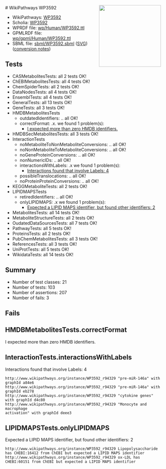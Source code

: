 <img style="float: right; width: 200px" src="../logo.png" />
# WikiPathways WP3592

* WikiPathways: [WP3592](https://identifiers.org/wikipathways:WP3592)
* Scholia: [WP3592](https://scholia.toolforge.org/wikipathways/WP3592)
* WPRDF file: [wp/Human/WP3592.ttl](../wp/Human/WP3592.ttl)
* GPMLRDF file: [wp/gpml/Human/WP3592.ttl](../wp/gpml/Human/WP3592.ttl)
* SBML file: [sbml/WP3592.sbml](../sbml/WP3592.sbml) ([SVG](../sbml/WP3592.svg)) ([conversion notes](../sbml/WP3592.txt))

## Tests
* CASMetabolitesTests: all 2 tests OK!
* ChEBIMetabolitesTests: all 4 tests OK!
* ChemSpiderTests: all 2 tests OK!
* DataNodesTests: all 4 tests OK!
* EnsemblTests: all 4 tests OK!
* GeneralTests: all 13 tests OK!
* GeneTests: all 3 tests OK!
* HMDBMetabolitesTests
    * outdatedIdentifiers: .. all OK!
    * correctFormat: .x. we found 1 problem(s):
        * [I expected more than zero HMDB identifiers.](#ad154c1e)
* HMDBSecMetabolitesTests: all 3 tests OK!
* InteractionTests
    * noMetaboliteToNonMetaboliteConversions: .. all OK!
    * noNonMetaboliteToMetaboliteConversions: .. all OK!
    * noGeneProteinConversions: .. all OK!
    * nonNumericIDs: .. all OK!
    * interactionsWithLabels: .x we found 1 problem(s):
        * [Interactions found that involve Labels: 4](#630d267b)
    * possibleTranslocations: .. all OK!
    * noProteinProteinConversions: .. all OK!
* KEGGMetaboliteTests: all 2 tests OK!
* LIPIDMAPSTests
    * retiredIdentifiers: .. all OK!
    * onlyLIPIDMAPS: .x we found 1 problem(s):
        * [Expected a LIPID MAPS identifier, but found other identifiers: 2](#48cc60b9)
* MetabolitesTests: all 14 tests OK!
* MetaboliteStructureTests: all 2 tests OK!
* OudatedDataSourcesTests: all 7 tests OK!
* PathwayTests: all 5 tests OK!
* ProteinsTests: all 2 tests OK!
* PubChemMetabolitesTests: all 3 tests OK!
* ReferencesTests: all 3 tests OK!
* UniProtTests: all 5 tests OK!
* WikidataTests: all 14 tests OK!


## Summary

* Number of test classes: 21
* Number of tests: 103
* Number of assertions: 207
* Number of fails: 3

## Fails

<a name="ad154c1e" />

## HMDBMetabolitesTests.correctFormat

I expected more than zero HMDB identifiers.
<a name="630d267b" />

## InteractionTests.interactionsWithLabels

Interactions found that involve Labels: 4
```
http://www.wikipathways.org/instance/WP3592_r94329 "pre-miR-146a" with graphId a84e6
http://www.wikipathways.org/instance/WP3592_r94329 "pre-miR-146a" with graphId eb278
http://www.wikipathways.org/instance/WP3592_r94329 "cytokine genes" with graphId d4c80
http://www.wikipathways.org/instance/WP3592_r94329 "Monocyte and macrophage 
activation" with graphId deee3
```

<a name="48cc60b9" />

## LIPIDMAPSTests.onlyLIPIDMAPS

Expected a LIPID MAPS identifier, but found other identifiers: 2
```
http://www.wikipathways.org/instance/WP3592_r94329 Lipopolysaccharide has CHEBI:16412 from ChEBI but expected a LIPID MAPS identifier
http://www.wikipathways.org/instance/WP3592_r94329 ox-LDL has CHEBI:60151 from ChEBI but expected a LIPID MAPS identifier
```

